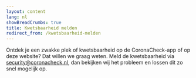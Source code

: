 ```yaml
---
layout: content
lang: nl
showBreadCrumbs: true
title: Kwetsbaarheid melden
redirect_from: /kwetsbaarheid-melden
---
```

Ontdek je een zwakke plek of kwetsbaarheid op de CoronaCheck-app of op deze website? Dat willen we graag weten. Meld de kwetsbaarheid via [security@coronacheck.nl](mailto:security@coronacheck.nl), dan bekijken wij het probleem en lossen dit zo snel mogelijk op.
